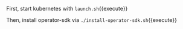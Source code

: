 First, start kubernetes with `launch.sh`{{execute}}

Then, install operator-sdk via `./install-operator-sdk.sh`{{execute}}
